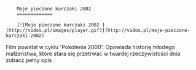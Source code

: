 
        Moje pieczone kurczaki 2002 
        =============
        
        [![Moje pieczone kurczaki 2002 ](http://vidos.pl/images/player.gif)](http://vidos.pl/moje-pieczone-kurczaki-2002)
        
        
 Film powstał w cyklu 'Pokolenia 2000'. Opowiada historię młodego małżeństwa, które stara się przetrwać w twardej rzeczywistości dnia zobacz pełny opis
    